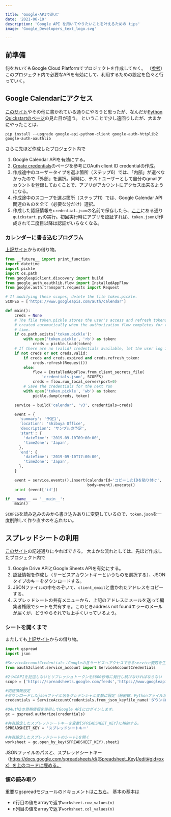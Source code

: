 ```yaml
---

title: 'Google-APIで遊ぶ'
date: '2021-06-10'
description: 'Google API を用いてやりたいことを叶えるための tips'
image: 'Google_Developers_text_logo.svg'

---
```


## 前準備

何をおいてもGoogle Cloud Platformでプロジェクトを作成しておく。
（[参考](https://tanuhack.com/operate-spreadsheet/)）
このプロジェクト内で必要なAPIを有効にして、利用するための設定を色々と行っていく。

## Google Calendarにアクセス

[このサイト](https://non-dimension.com/python-googlecalendarapi/)やその他に書かれている通りにやろうと思ったが、なんだか[Python Quickstartのページ](https://developers.google.com/calendar/quickstart/python?hl=ja)の見た目が違う。
ということで少し遠回りしたが、大まかにやったことは、
```
pip install --upgrade google-api-python-client google-auth-httplib2 google-auth-oauthlib
```
さらに先ほど作成したプロジェクト内で
1. Google Calendar APIを有効にする。
2. [Create credentials](https://developers.google.com/workspace/guides/create-credentials?hl=ja)のページを参考にOAuth client ID credentialの作成。
3. 作成途中のユーザータイプを選ぶ箇所（ステップ6）では、「内部」が選べなかったので「外部」を選択。同時に、テストユーザーとして自分のgmailアカウントを登録しておくことで、アプリがアカウントにアクセス出来るようになる。
4. 作成途中のスコープを選ぶ箇所（ステップ11）では、Google Calendar API関連のものを全て（必要な分だけ）選択。
5. 作成した認証情報を`credential.json`の名前で保存したら、[ここ](https://developers.google.com/calendar/quickstart/python?hl=ja)にある通り`quickstart.py`の実行。初回実行時にアプリを認証すれば、`token.json`が作成されて二度目以降は認証がいらなくなる。

### カレンダーに書き込むプログラム

[上記サイト](https://non-dimension.com/python-googlecalendarapi/)からの借り物。

``` python
from __future__ import print_function
import datetime
import pickle
import os.path
from googleapiclient.discovery import build
from google_auth_oauthlib.flow import InstalledAppFlow
from google.auth.transport.requests import Request

# If modifying these scopes, delete the file token.pickle.
SCOPES = ['https://www.googleapis.com/auth/calendar']

def main():
    creds = None
    # The file token.pickle stores the user's access and refresh tokens, and is
    # created automatically when the authorization flow completes for the first
    # time.
    if os.path.exists('token.pickle'):
        with open('token.pickle', 'rb') as token:
            creds = pickle.load(token)
    # If there are no (valid) credentials available, let the user log in.
    if not creds or not creds.valid:
        if creds and creds.expired and creds.refresh_token:
            creds.refresh(Request())
        else:
            flow = InstalledAppFlow.from_client_secrets_file(
                'credentials.json', SCOPES)
            creds = flow.run_local_server(port=0)
        # Save the credentials for the next run
        with open('token.pickle', 'wb') as token:
            pickle.dump(creds, token)

    service = build('calendar', 'v3', credentials=creds)

    event = {
      'summary': '予定1',
      'location': 'Shibuya Office',
      'description': 'サンプルの予定',
      'start': {
        'dateTime': '2019-09-10T09:00:00',
        'timeZone': 'Japan',
      },
      'end': {
        'dateTime': '2019-09-10T17:00:00',
        'timeZone': 'Japan',
      },
    }

    event = service.events().insert(calendarId='コピーしたIDを貼り付け',
                                    body=event).execute()
    print (event['id'])

if __name__ == '__main__':
    main()
```

`SCOPES`を読み込みのみから書き込みありに変更しているので、`token.json`を一度削除して作り直すのを忘れない。

## スプレッドシートの利用

[このサイト](https://tanuhack.com/operate-spreadsheet/)の記述通りにやればできる。
大まかな流れとしては、先ほど作成したプロジェクト内で
1. Google Drive APIとGoogle Sheets APIを有効にする。
2. 認証情報を作成し（サービスアカウントキーというものを選択する）、JSONタイプのキーをダウンロードする。
3. JSONファイルの中をのぞいて、`client_email`と書かれたアドレスをコピーする。
4. スプレッドシートの共有メニューから、上記のアドレスにメールを送って編集者権限でシートを共有する。このときaddress not foundエラーのメールが届くが、どうやらそれでも上手くいっているよう。

### シートを開くまで

またしても[上記サイト](https://tanuhack.com/operate-spreadsheet/)からの借り物。

``` python
import gspread
import json

#ServiceAccountCredentials：Googleの各サービスへアクセスできるservice変数を生成します。
from oauth2client.service_account import ServiceAccountCredentials

#2つのAPIを記述しないとリフレッシュトークンを3600秒毎に発行し続けなければならない
scope = ['https://spreadsheets.google.com/feeds','https://www.googleapis.com/auth/drive']

#認証情報設定
#ダウンロードしたjsonファイル名をクレデンシャル変数に設定（秘密鍵、Pythonファイルから読み込みしやすい位置に置く）
credentials = ServiceAccountCredentials.from_json_keyfile_name('ダウンロードしたJSONファイル名.json', scope)

#OAuth2の資格情報を使用してGoogle APIにログインします。
gc = gspread.authorize(credentials)

#共有設定したスプレッドシートキーを変数[SPREADSHEET_KEY]に格納する。
SPREADSHEET_KEY = 'スプレッドシートキー'

#共有設定したスプレッドシートのシート1を開く
worksheet = gc.open_by_key(SPREADSHEET_KEY).sheet1
```

JSONファイルのパスと、スプレッドシートキー（https://docs.google.com/spreadsheets/d/[Spreadsheet_Key]/edit#gid=xxx）を上のコードに埋める。

### 値の読み取り

重要なgspreadモジュールのドキュメントは[こちら](https://gspread.readthedocs.io/en/latest/)。
基本の基本は

- n行目の値をarrayで返す`worksheet.row_values(n)`
- n列目の値をarrayで返す`worksheet.col_values(n)`
